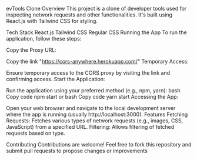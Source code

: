 evTools Clone
Overview
This project is a clone of developer tools used for inspecting network requests and other functionalities. It's built using React.js with Tailwind CSS for styling.

Tech Stack
React.js
Tailwind CSS
Regular CSS
Running the App
To run the application, follow these steps:

Copy the Proxy URL:

Copy the link "https://cors-anywhere.herokuapp.com/"
Temporary Access:

Ensure temporary access to the CORS proxy by visiting the link and confirming access.
Start the Application:

Run the application using your preferred method (e.g., npm, yarn):
bash
Copy code
npm start
or
bash
Copy code
yarn start
Accessing the App:

Open your web browser and navigate to the local development server where the app is running (usually http://localhost:3000).
Features
Fetching Requests: Fetches various types of network requests (e.g., images, CSS, JavaScript) from a specified URL.
Filtering: Allows filtering of fetched requests based on type.

Contributing
Contributions are welcome! Feel free to fork this repository and submit pull requests to propose changes or improvements
